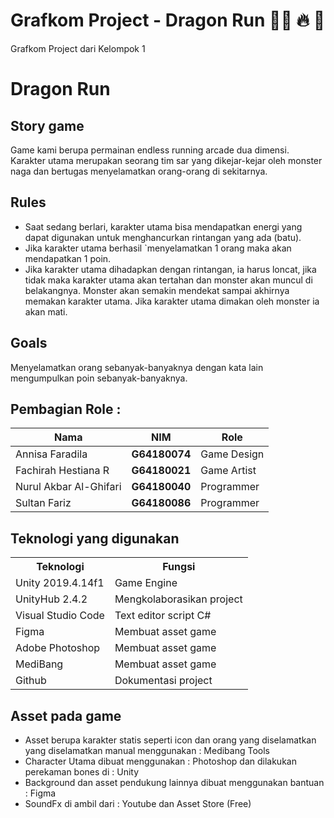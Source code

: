 # Grafkom Project - Dragon Run :running_man: :fire: :dragon_face:
Grafkom Project dari Kelompok 1

# Dragon Run <br/>
## Story game

Game kami berupa permainan endless running arcade dua dimensi. Karakter utama merupakan seorang tim sar yang dikejar-kejar oleh monster naga dan bertugas menyelamatkan orang-orang di sekitarnya.

## Rules 

- Saat sedang berlari, karakter utama bisa mendapatkan energi yang dapat digunakan untuk menghancurkan rintangan yang ada (batu).
- Jika karakter utama berhasil `menyelamatkan 1 orang maka akan mendapatkan 1 poin.
- Jika karakter utama dihadapkan dengan rintangan, ia harus loncat, jika tidak maka karakter utama akan tertahan dan monster akan muncul di belakangnya. Monster akan semakin mendekat sampai akhirnya memakan karakter utama. Jika karakter utama dimakan oleh monster ia akan mati.

## Goals

Menyelamatkan orang sebanyak-banyaknya dengan kata lain mengumpulkan poin sebanyak-banyaknya.

## Pembagian Role :
| Nama                   | NIM           | Role        |
|------------------------|---------------|-------------|
| Annisa Faradila        | **G64180074** | Game Design |
| Fachirah Hestiana R    | **G64180021** | Game Artist |
| Nurul Akbar Al-Ghifari | **G64180040** | Programmer  |
| Sultan Fariz           | **G64180086** | Programmer  | <br/>

## Teknologi yang digunakan 

<table>
    <tr>
        <th>Teknologi</th>
        <th>Fungsi</th> 
    <tr>
    <tr>
        <td>Unity 2019.4.14f1</td>
        <td>Game Engine</td>
    </tr>
    <tr>
        <td>UnityHub 2.4.2</td>
        <td>Mengkolaborasikan project</td>
    </tr>
    <tr>
        <td>Visual Studio Code</td>
        <td>Text editor script C#</td>
    </tr>
    <tr>
        <td>Figma</td>
        <td>Membuat asset game</td>
    </tr>
    <tr>
        <td>Adobe Photoshop</td>
        <td>Membuat asset game</td>
    </tr>
    <tr>
        <td>MediBang</td>
        <td>Membuat asset game</td>
    </tr>
    <tr>
        <td>Github</td>
        <td>Dokumentasi project</td>
    </tr>
</table>

## Asset pada game 
- Asset berupa karakter statis seperti icon dan orang yang diselamatkan yang diselamatkan manual menggunakan : Medibang Tools
- Character Utama dibuat menggunakan : Photoshop dan dilakukan perekaman bones di : Unity
- Background dan asset pendukung lainnya dibuat menggunakan bantuan : Figma
- SoundFx di ambil dari : Youtube dan Asset Store (Free)
